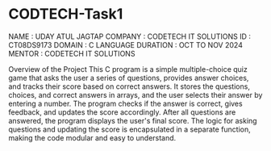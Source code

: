 # CODTECH-Task1
NAME : UDAY ATUL JAGTAP 
COMPANY : CODETECH IT SOLUTIONS 
ID : CT08DS9173 
DOMAIN : C LANGUAGE 
DURATION : OCT TO NOV 2024 
MENTOR : CODETECH IT SOLUTIONS

Overview of the Project This C program is a simple multiple-choice quiz game that asks the user a series of questions, provides answer choices, and tracks their score based on correct answers. It stores the questions, choices, and correct answers in arrays, and the user selects their answer by entering a number. The program checks if the answer is correct, gives feedback, and updates the score accordingly. After all questions are answered, the program displays the user's final score. The logic for asking questions and updating the score is encapsulated in a separate function, making the code modular and easy to understand.
